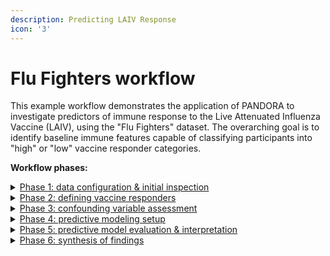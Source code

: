 ```yaml
---
description: Predicting LAIV Response
icon: '3'
---
```


# Flu Fighters workflow

This example workflow demonstrates the application of PANDORA to investigate predictors of immune response to the Live Attenuated Influenza Vaccine (LAIV), using the "Flu Fighters" dataset. The overarching goal is to identify baseline immune features capable of classifying participants into "high" or "low" vaccine responder categories.

**Workflow phases:**

<details>

<summary><a href="phase-1-data-import.md">Phase 1: data configuration &#x26; initial inspection</a></summary>

Prepare the dataset for analysis by uploading it into PANDORA, examining its structure, identifying missing data patterns, and visualizing initial variable distributions and correlations.

**PANDORA Tools Utilized:** [Workspace](https://app.gitbook.com/s/9LdC62ZpkxqvCBTPwVZU/general/workspace), [Data Overview](https://app.gitbook.com/s/9LdC62ZpkxqvCBTPwVZU/data-analysis/discovery/data-overview), [Correlation](https://app.gitbook.com/s/9LdC62ZpkxqvCBTPwVZU/data-analysis/discovery/correlation).

**Outcome:** A foundational understanding of the dataset's characteristics and quality.

</details>

<details>

<summary><a href="phase-2-define-responders.md">Phase 2: defining vaccine responders</a></summary>

Categorize participants into distinct immune response groups (e.g., "high" vs. "low" responders) based on post-vaccination outcome variables. This establishes the target variable for subsequent predictive modeling.

**PANDORA Tools/Methods Utilized:** [t-SNE Analysis](https://app.gitbook.com/s/9LdC62ZpkxqvCBTPwVZU/data-analysis/discovery/t-sne-analysis) (for data-driven clustering) or manual definition based on external biological thresholds.

**Outcome:** A new 'ResponderStatus' variable classifying each participant.

</details>

<details>

<summary><a href="phase-3-confounding-check/">Phase 3: confounding variable assessment</a></summary>

Evaluate whether potential confounding variables (e.g., age, sex, study year) are differentially distributed across the defined responder groups, which could bias downstream analyses.

**PANDORA Tools Utilized:** [t-SNE Analysis](https://app.gitbook.com/s/9LdC62ZpkxqvCBTPwVZU/data-analysis/discovery#t-sne) (visualizing group distributions).

**Outcome:** Assessment of potential confounding to ensure the robustness of predictive findings.

</details>

<details>

<summary><a href="phase-5-model-evaluation.md">Phase 4: predictive modeling setup</a></summary>

Configure and initiate machine learning models within PANDORA, using baseline immune measurements as predictors for the 'ResponderStatus' outcome defined in Phase 2.

**PANDORA Tools Utilized:** [Predictive (SIMON interface).](https://app.gitbook.com/s/9LdC62ZpkxqvCBTPwVZU/data-analysis/predictive#id-1.-simon-machine-learning)

**Outcome:** Trained predictive models ready for evaluation.

</details>

<details>

<summary><a href="phase-5-model-evaluation.md">Phase 5: predictive model evaluation &#x26; interpretation</a></summary>

Assess the performance of the trained models using appropriate metrics (e.g., AUC) and to identify the most influential baseline features driving the predictions using explainable AI techniques.

**PANDORA Tools Utilized:** [Predictive ](https://app.gitbook.com/s/9LdC62ZpkxqvCBTPwVZU/data-analysis/predictive/exploration)(Exploration: Metrics, ROC Curve Analysis, Variable Importance, Model Interpretation).

**Outcome:** Identification of the optimal predictive model(s) and key predictive biomarkers.

</details>

<details>

<summary><a href="phase-6-findings.md">Phase 6: synthesis of findings</a></summary>

Consolidate all analytical results, interpret the biological significance of the top predictors, and formulate a comprehensive report on the model's performance and findings.

**PANDORA Tools/External Analysis:** Review of PANDORA outputs, potential pathway enrichment analysis (external), biological literature review etc..

**Outcome:** A complete analytical report with actionable insights.

</details>
